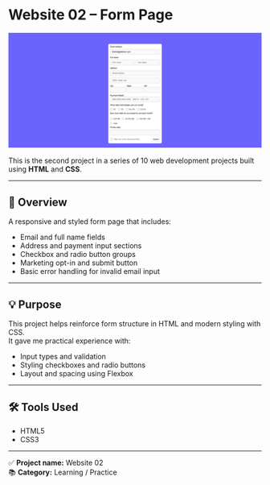 # Website 02 – Form Page

![Form Page Screenshot](./Result.png)

This is the second project in a series of 10 web development projects built using **HTML** and **CSS**.

---

## 📌 Overview

A responsive and styled form page that includes:
- Email and full name fields  
- Address and payment input sections  
- Checkbox and radio button groups  
- Marketing opt-in and submit button  
- Basic error handling for invalid email input

---

## 💡 Purpose

This project helps reinforce form structure in HTML and modern styling with CSS.  
It gave me practical experience with:
- Input types and validation  
- Styling checkboxes and radio buttons  
- Layout and spacing using Flexbox

---

## 🛠 Tools Used

- HTML5  
- CSS3  

---

✅ **Project name:** Website 02  
📚 **Category:** Learning / Practice
